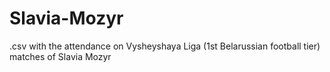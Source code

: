# Slavia-Mozyr
.csv with the attendance on Vysheyshaya Liga (1st Belarussian football tier) matches of Slavia Mozyr
